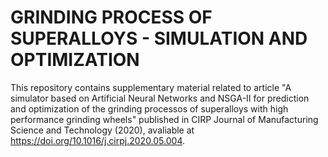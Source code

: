 # GRINDING PROCESS OF SUPERALLOYS - SIMULATION AND OPTIMIZATION
This repository contains supplementary material related to article "A simulator based on Artificial Neural Networks and NSGA-II for prediction and optimization of the grinding processos of superalloys with high performance grinding wheels" published in CIRP Journal of Manufacturing Science and Technology (2020), avaliable at https://doi.org/10.1016/j.cirpj.2020.05.004.

